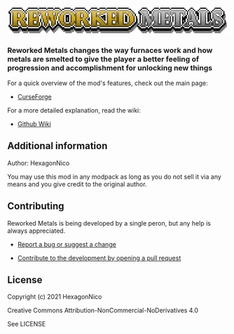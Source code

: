 
![ReworkedMetals](src/main/resources/ReworkedMetals.png)

### Reworked Metals changes the way furnaces work and how metals are smelted to give the player a better feeling of progression and accomplishment for unlocking new things

For a quick overview of the mod's features, check out the main page:

* [CurseForge](https://www.curseforge.com/minecraft/mc-mods/reworked-metals)

For a more detailed explanation, read the wiki:

* [Github Wiki](https://github.com/HexagonNico/ReworkedMetals/wiki)

## Additional information

Author: HexagonNico

You may use this mod in any modpack as long as you do not sell it via any means and you give credit to the original author.

## Contributing

Reworked Metals is being developed by a single peron, but any help is always appreciated.

* [Report a bug or suggest a change](https://github.com/HexagonNico/ReworkedMetals/issues)

* [Contribute to the development by opening a pull request](https://github.com/HexagonNico/ReworkedMetals/pulls)

## License

Copyright (c) 2021 HexagonNico

Creative Commons Attribution-NonCommercial-NoDerivatives 4.0

See LICENSE